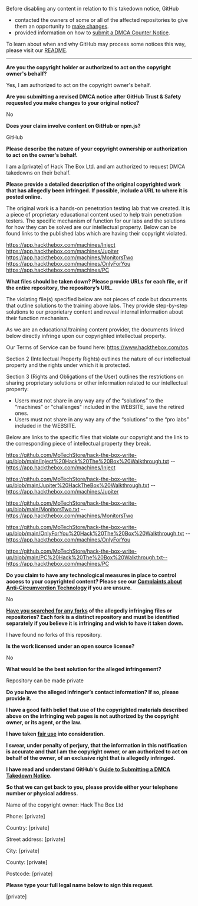 Before disabling any content in relation to this takedown notice, GitHub
- contacted the owners of some or all of the affected repositories to give them an opportunity to [make changes](https://docs.github.com/en/github/site-policy/dmca-takedown-policy#a-how-does-this-actually-work).
- provided information on how to [submit a DMCA Counter Notice](https://docs.github.com/en/articles/guide-to-submitting-a-dmca-counter-notice).

To learn about when and why GitHub may process some notices this way, please visit our [README](https://github.com/github/dmca/blob/master/README.md#anatomy-of-a-takedown-notice).

---

**Are you the copyright holder or authorized to act on the copyright owner's behalf?**

Yes, I am authorized to act on the copyright owner's behalf.

**Are you submitting a revised DMCA notice after GitHub Trust & Safety requested you make changes to your original notice?**

No

**Does your claim involve content on GitHub or npm.js?**

GitHub

**Please describe the nature of your copyright ownership or authorization to act on the owner's behalf.**

I am a [private] of Hack The Box Ltd. and am authorized to request DMCA takedowns on their behalf.

**Please provide a detailed description of the original copyrighted work that has allegedly been infringed. If possible, include a URL to where it is posted online.**

The original work is a hands-on penetration testing lab that we created. It is a piece of proprietary educational content used to help train penetration testers. The specific mechanism of function for our labs and the solutions for how they can be solved are our intellectual property. Below can be found links to the published labs which are having their copyright violated.

https://app.hackthebox.com/machines/Inject  
https://app.hackthebox.com/machines/Jupiter  
https://app.hackthebox.com/machines/MonitorsTwo  
https://app.hackthebox.com/machines/OnlyForYou  
https://app.hackthebox.com/machines/PC

**What files should be taken down? Please provide URLs for each file, or if the entire repository, the repository’s URL.**

The violating file(s) specified below are not pieces of code but documents that outline solutions to the training above labs.
They provide step-by-step solutions to our proprietary content and reveal internal information about their function mechanism.

As we are an educational/training content provider, the documents linked below directly infringe upon our copyrighted intellectual property.

Our Terms of Service can be found here: https://www.hackthebox.com/tos.

Section 2 (Intellectual Property Rights) outlines the nature of our intellectual property and the rights under which it is protected.

Section 3 (Rights and Obligations of the User) outlines the restrictions on sharing proprietary solutions or other information related to our intellectual property:  
- Users must not share in any way any of the “solutions” to the “machines” or "challenges" included in the WEBSITE, save the retired ones.  
- Users must not share in any way any of the “solutions” to the “pro labs” included in the WEBSITE.

Below are links to the specific files that violate our copyright and the link to the corresponding piece of intellectual property they break.

https://github.com/MoTechStore/hack-the-box-write-up/blob/main/Inject%20Hack%20The%20Box%20Walkthrough.txt -- https://app.hackthebox.com/machines/Inject

https://github.com/MoTechStore/hack-the-box-write-up/blob/main/Jupiter%20HackTheBox%20Walkthrough.txt -- https://app.hackthebox.com/machines/Jupiter

https://github.com/MoTechStore/hack-the-box-write-up/blob/main/MonitorsTwo.txt -- https://app.hackthebox.com/machines/MonitorsTwo

https://github.com/MoTechStore/hack-the-box-write-up/blob/main/OnlyForYou%20Hack%20The%20Box%20Walkthrough.txt -- https://app.hackthebox.com/machines/OnlyForYou

https://github.com/MoTechStore/hack-the-box-write-up/blob/main/PC%20Hack%20The%20Box%20Walkthrough.txt-- https://app.hackthebox.com/machines/PC

**Do you claim to have any technological measures in place to control access to your copyrighted content? Please see our <a href="https://docs.github.com/articles/guide-to-submitting-a-dmca-takedown-notice#complaints-about-anti-circumvention-technology">Complaints about Anti-Circumvention Technology</a> if you are unsure.**

No

**<a href="https://docs.github.com/articles/dmca-takedown-policy#b-what-about-forks-or-whats-a-fork">Have you searched for any forks</a> of the allegedly infringing files or repositories? Each fork is a distinct repository and must be identified separately if you believe it is infringing and wish to have it taken down.**

I have found no forks of this repository.

**Is the work licensed under an open source license?**

No

**What would be the best solution for the alleged infringement?**

Repository can be made private

**Do you have the alleged infringer’s contact information? If so, please provide it.**

**I have a good faith belief that use of the copyrighted materials described above on the infringing web pages is not authorized by the copyright owner, or its agent, or the law.**

**I have taken <a href="https://www.lumendatabase.org/topics/22">fair use</a> into consideration.**

**I swear, under penalty of perjury, that the information in this notification is accurate and that I am the copyright owner, or am authorized to act on behalf of the owner, of an exclusive right that is allegedly infringed.**

**I have read and understand GitHub's <a href="https://docs.github.com/articles/guide-to-submitting-a-dmca-takedown-notice/">Guide to Submitting a DMCA Takedown Notice</a>.**

**So that we can get back to you, please provide either your telephone number or physical address.**

Name of the copyright owner: Hack The Box Ltd

Phone: [private]

Country: [private]

Street address: [private]

City: [private]

County: [private]

Postcode: [private]

**Please type your full legal name below to sign this request.**

[private]
